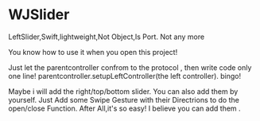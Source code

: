# WJSlider
LeftSlider,Swift,lightweight,Not Object,Is Port. Not any more

You know how to use it when you open this project! 

Just let the parentcontroller confrom to the protocol <WJLeftSlider>, 
then write code only one line! 
parentcontroller.setupLeftController(the left controller).
bingo!

Maybe i will add the right/top/bottom slider. You can also add them by yourself.
Just Add some Swipe Gesture with their Directrions to do the open/close Function.
After All,it's so easy! I believe you can add them .
